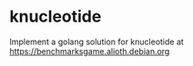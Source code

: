 # knucleotide
Implement a golang solution for knucleotide at https://benchmarksgame.alioth.debian.org
